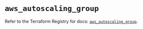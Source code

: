 # `aws_autoscaling_group`

Refer to the Terraform Registry for docs: [`aws_autoscaling_group`](https://registry.terraform.io/providers/hashicorp/aws/6.4.0/docs/resources/autoscaling_group).
